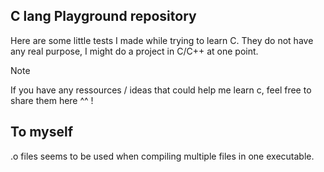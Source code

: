 ## C lang Playground repository

Here are some little tests I made while trying to learn C.
They do not have any real purpose, I might do a project in C/C++ at one point.

> [!NOTE]
> If you have any ressources / ideas that could help me learn c, feel free to share them here ^^ !

## To myself

.o files seems to be used when compiling multiple files in one executable.